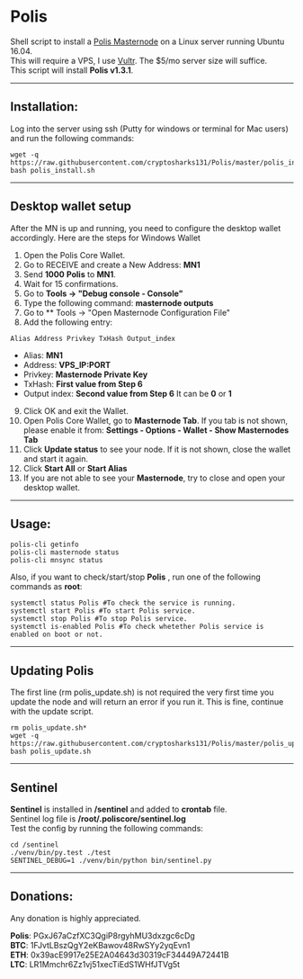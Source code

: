 # Polis
Shell script to install a [Polis Masternode](https://polispay.org/) on a Linux server running Ubuntu 16.04.  
This will require a VPS, I use [Vultr](https://www.vultr.com/?ref=7310394).  The $5/mo server size will suffice.  
This script will install **Polis v1.3.1**.
***

## Installation:
Log into the server using ssh (Putty for windows or terminal for Mac users) and run the following commands:
```
wget -q https://raw.githubusercontent.com/cryptosharks131/Polis/master/polis_install.sh
bash polis_install.sh
```
***

## Desktop wallet setup

After the MN is up and running, you need to configure the desktop wallet accordingly. Here are the steps for Windows Wallet
1. Open the Polis Core Wallet.
2. Go to RECEIVE and create a New Address: **MN1**
3. Send **1000** **Polis** to **MN1**.
4. Wait for 15 confirmations.
5. Go to **Tools -> "Debug console - Console"**
6. Type the following command: **masternode outputs**
7. Go to  ** Tools -> "Open Masternode Configuration File"
8. Add the following entry:
```
Alias Address Privkey TxHash Output_index
```
* Alias: **MN1**
* Address: **VPS_IP:PORT**
* Privkey: **Masternode Private Key**
* TxHash: **First value from Step 6** 
* Output index:  **Second value from Step 6** It can be **0** or **1**
9. Click OK and exit the Wallet.
10. Open Polis Core Wallet, go to **Masternode Tab**. If you tab is not shown, please enable it from: **Settings - Options - Wallet - Show Masternodes Tab**
11. Click **Update status** to see your node. If it is not shown, close the wallet and start it again.
10. Click **Start All** or **Start Alias**
11. If you are not able to see your **Masternode**, try to close and open your desktop wallet.
***

## Usage:
```
polis-cli getinfo
polis-cli masternode status
polis-cli mnsync status
```
Also, if you want to check/start/stop **Polis** , run one of the following commands as **root**:
```
systemctl status Polis #To check the service is running.
systemctl start Polis #To start Polis service.
systemctl stop Polis #To stop Polis service.
systemctl is-enabled Polis #To check whetether Polis service is enabled on boot or not.
```
***

## Updating Polis
The first line (rm polis_update.sh) is not required the very first time you update the node and will return an error if you run it.  This is fine, continue with the update script.
```
rm polis_update.sh*
wget -q https://raw.githubusercontent.com/cryptosharks131/Polis/master/polis_update.sh
bash polis_update.sh
```
***

## Sentinel

**Sentinel** is installed in **/sentinel** and added to **crontab** file.  
Sentinel log file is **/root/.poliscore/sentinel.log**  
Test the config by running the following commands:
```
cd /sentinel
./venv/bin/py.test ./test
SENTINEL_DEBUG=1 ./venv/bin/python bin/sentinel.py
```
***

## Donations:  

Any donation is highly appreciated.  

**Polis**: PGxJ67aCzfXC3QgiP8rgyhMU3dxzgc6cDg  
**BTC**: 1FJvtLBszQgY2eKBawov48RwSYy2yqEvn1  
**ETH**: 0x39acE9917e25E2A04643d30319cF34449A72441B  
**LTC**: LR1Mmchr6Zz1vj51xecTiEdS1WHfJTVg5t
